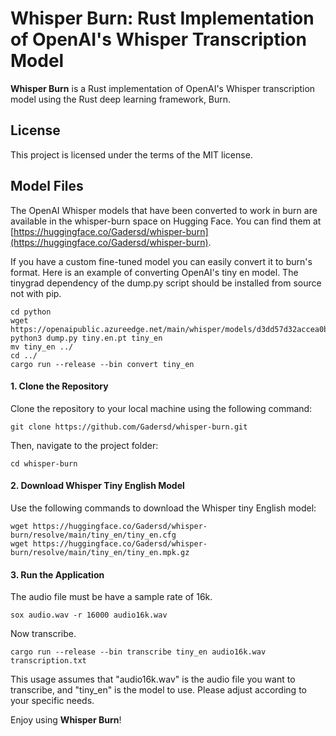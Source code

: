 # Whisper Burn: Rust Implementation of OpenAI's Whisper Transcription Model

**Whisper Burn** is a Rust implementation of OpenAI's Whisper transcription model using the Rust deep learning framework, Burn.

## License

This project is licensed under the terms of the MIT license.

## Model Files

The OpenAI Whisper models that have been converted to work in burn are available in the whisper-burn space on Hugging Face. You can find them at [https://huggingface.co/Gadersd/whisper-burn](https://huggingface.co/Gadersd/whisper-burn).

If you have a custom fine-tuned model you can easily convert it to burn's format. Here is an example of converting OpenAI's tiny en model. The tinygrad dependency of the dump.py script should be installed from source not with pip.

```
cd python
wget https://openaipublic.azureedge.net/main/whisper/models/d3dd57d32accea0b295c96e26691aa14d8822fac7d9d27d5dc00b4ca2826dd03/tiny.en.pt
python3 dump.py tiny.en.pt tiny_en
mv tiny_en ../
cd ../
cargo run --release --bin convert tiny_en
```

#### 1. Clone the Repository

Clone the repository to your local machine using the following command:

```
git clone https://github.com/Gadersd/whisper-burn.git
```

Then, navigate to the project folder:

```
cd whisper-burn
```

#### 2. Download Whisper Tiny English Model

Use the following commands to download the Whisper tiny English model:

```
wget https://huggingface.co/Gadersd/whisper-burn/resolve/main/tiny_en/tiny_en.cfg
wget https://huggingface.co/Gadersd/whisper-burn/resolve/main/tiny_en/tiny_en.mpk.gz
```

#### 3. Run the Application

The audio file must be have a sample rate of 16k.

```
sox audio.wav -r 16000 audio16k.wav
```
Now transcribe.

```
cargo run --release --bin transcribe tiny_en audio16k.wav transcription.txt
```

This usage assumes that "audio16k.wav" is the audio file you want to transcribe, and "tiny_en" is the model to use. Please adjust according to your specific needs.

Enjoy using **Whisper Burn**!